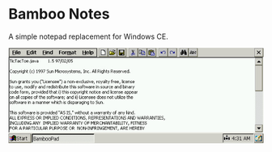 # Bamboo Notes

A simple notepad replacement for Windows CE.

![Main Screenshot](Screenshots/main.jpg)
